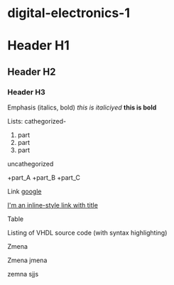 # digital-electronics-1
# Header H1
## Header H2
### Header H3

Emphasis (italics, bold) *this is italiciyed* **this is bold**

Lists:
cathegorized-
1. part
2. part
3. part

uncathegorized

+part_A
+part_B
+part_C

Link
[google](https://www.google.com)

[I'm an inline-style link with title](https://www.google.com "Google's Homepage")

Table

Listing of VHDL source code (with syntax highlighting)

Zmena

Zmena jmena

zemna sjjs


